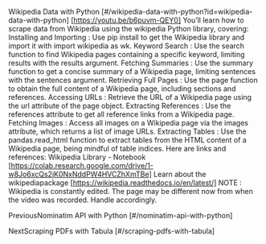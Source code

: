 Wikipedia Data with Python [#/wikipedia-data-with-python?id=wikipedia-data-with-python] [https://youtu.be/b6puvm-QEY0] You’ll learn how to scrape data from Wikipedia using the wikipedia Python library, covering: Installing and Importing : Use pip install to get the Wikipedia library and import it with import wikipedia as wk. Keyword Search : Use the search function to find Wikipedia pages containing a specific keyword, limiting results with the results argument. Fetching Summaries : Use the summary function to get a concise summary of a Wikipedia page, limiting sentences with the sentences argument. Retrieving Full Pages : Use the page function to obtain the full content of a Wikipedia page, including sections and references. Accessing URLs : Retrieve the URL of a Wikipedia page using the url attribute of the page object. Extracting References : Use the references attribute to get all reference links from a Wikipedia page. Fetching Images : Access all images on a Wikipedia page via the images attribute, which returns a list of image URLs. Extracting Tables : Use the pandas.read_html function to extract tables from the HTML content of a Wikipedia page, being mindful of table indices. Here are links and references: Wikipedia Library - Notebook [https://colab.research.google.com/drive/1-w8Jo6xcQs2jK0NxNddPW4HVCZhXmTBe] Learn about the wikipediapackage [https://wikipedia.readthedocs.io/en/latest/] NOTE : Wikipedia is constantly edited. The page may be different now from when the video was recorded. Handle accordingly.

PreviousNominatim API with Python [#/nominatim-api-with-python]

NextScraping PDFs with Tabula [#/scraping-pdfs-with-tabula]